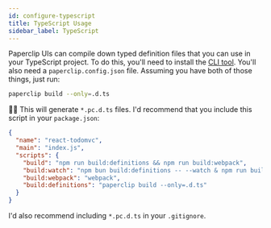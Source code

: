 ```yaml
---
id: configure-typescript
title: TypeScript Usage
sidebar_label: TypeScript
---
```


Paperclip UIs can compile down typed definition files that you can use in your TypeScript project. To do this, you'll need to install the [CLI tool](usage-cli.md). You'll also need a `paperclip.config.json` file.  Assuming you have both of those things, just run:

```sh
paperclip build --only=.d.ts
```

☝🏻 This will generate `*.pc.d.ts` files. I'd recommend that you include this script in your `package.json`:

```json
{
  "name": "react-todomvc",
  "main": "index.js",
  "scripts": {
    "build": "npm run build:definitions && npm run build:webpack",
    "build:watch": "npm bun build:definitions -- --watch & npm run build:webpack -- --watch",
    "build:webpack": "webpack",
    "build:definitions": "paperclip build --only=.d.ts"
  }
}
```

I'd also recommend including `*.pc.d.ts` in your `.gitignore`. 